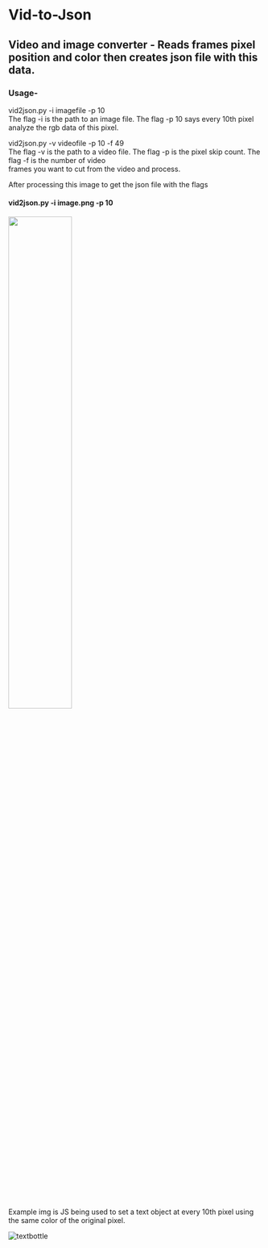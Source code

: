 # Vid-to-Json

## Video and image converter - Reads frames pixel position and color then creates json file with this data. 

### Usage-

  vid2json.py -i imagefile -p 10  
  The flag -i is the path to an image file. The flag -p 10 says every 10th pixel analyze the rgb data of this pixel.  
  
  vid2json.py -v videofile -p 10 -f 49   
  The flag -v is the path to a video file. The flag -p is the pixel skip count. The flag -f is the number of video  
  frames you want to cut from the video and process.










After processing this image to get the json file with the flags    
#### vid2json.py -i image.png -p 10  

<img src="![bottle](https://user-images.githubusercontent.com/43976537/55659548-32e20c80-57d0-11e9-86e2-255bea0f3abb.png)" width="50%">


 
Example img is JS being used to set a text object at every 10th pixel using the same color of the original pixel.  

![textbottle](https://user-images.githubusercontent.com/43976537/55659988-147d1080-57d2-11e9-9409-1a8edd5c7813.png)


  
